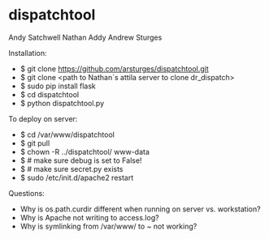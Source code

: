 dispatchtool
============
Andy Satchwell
Nathan Addy
Andrew Sturges

Installation:
* $ git clone https://github.com/arsturges/dispatchtool.git
* $ git clone <path to Nathan`s attila server to clone dr_dispatch>
* $ sudo pip install flask
* $ cd dispatchtool
* $ python dispatchtool.py

To deploy on server:
* $ cd /var/www/dispatchtool
* $ git pull
* $ chown -R ../dispatchtool/ www-data
* $ # make sure debug is set to False!
* $ # make sure secret.py exists
* $ sudo /etc/init.d/apache2 restart

Questions:
* Why is os.path.curdir different when running on server vs. workstation?
* Why is Apache not writing to access.log?
* Why is symlinking from /var/www/ to ~ not working?
